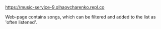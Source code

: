 https://music-service-9.olhaovcharenko.repl.co

Web-page contains songs, which can be filtered and added to the list as 'often listened'.

